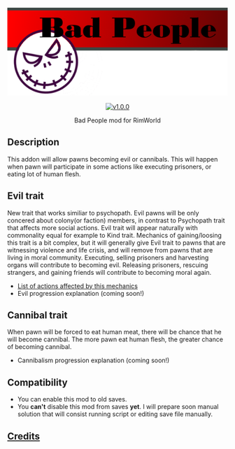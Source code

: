 <p align="center">
    <img src="https://raw.githubusercontent.com/Aviuz/BadPeople/master/Images/Logo.png" alt="Locks" />
</p>
<p align="center">
  <a href="https://github.com/Aviuz/BadPeople/releases">
    <img src="https://img.shields.io/badge/version-1.0.0-red.svg?style=flat" alt="v1.0.0" />
  </a>
</p>

<p align="center">
  Bad People mod for RimWorld
</p>

## Description
This addon will allow pawns becoming evil or cannibals. This will happen when pawn will participate in some actions like executing prisoners, or eating lot of human flesh.

## Evil trait
New trait that works similiar to psychopath. Evil pawns will be only concered about colony(or faction) members, in contrast to Psychopath trait that affects more social actions.
Evil trait will appear naturally with commonality equal for example to Kind trait.
Mechanics of gaining/loosing this trait is a bit complex, but it will generally give Evil trait to pawns that are witnessing violence and life crisis, and will remove from pawns that are living in moral community.
Executing, selling prisoners and harvesting organs will contribute to becoming evil.
Releasing prisoners, rescuing strangers, and gaining friends will contribute to becoming moral again.
* [List of actions affected by this mechanics](AffectedActionList.md)
* Evil progression explanation (coming soon!)

## Cannibal trait
When pawn will be forced to eat human meat, there will be chance that he will become cannibal. The more pawn eat human flesh, the greater chance of becoming cannibal. 
* Cannibalism progression explanation (coming soon!)

## Compatibility
* You can enable this mod to old saves.
* You **can't** disable this mod from saves **yet**. I will prepare soon manual solution that will consist running script or editing save file manually.

## [Credits](credits.md)
